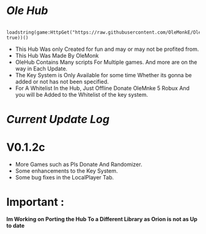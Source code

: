 # ***Ole Hub***

       loadstring(game:HttpGet("https://raw.githubusercontent.com/OleMonkE/OleHub/main/HubScript", true))()

- This Hub Was only Created for fun and may or may not be profited from.
- This Hub Was Made By OleMonk
- OleHub Contains Many scripts For Multiple games. And more are on the way in Each Update.
- The Key System is Only Available for some time Whether its gonna be added or not has not been specified.
- For A Whitelist In the Hub, Just Offline Donate OleMnke 5 Robux And you will be Added to the Whitelist of the key system.


# ***Current Update Log***
# V0.1.2c
- More Games such as Pls Donate And Randomizer.
- Some enhancements to the Key System.
- Some bug fixes in the LocalPlayer Tab.

# Important :
**Im Working on Porting the Hub To a Different Library as Orion is not as Up to date**


